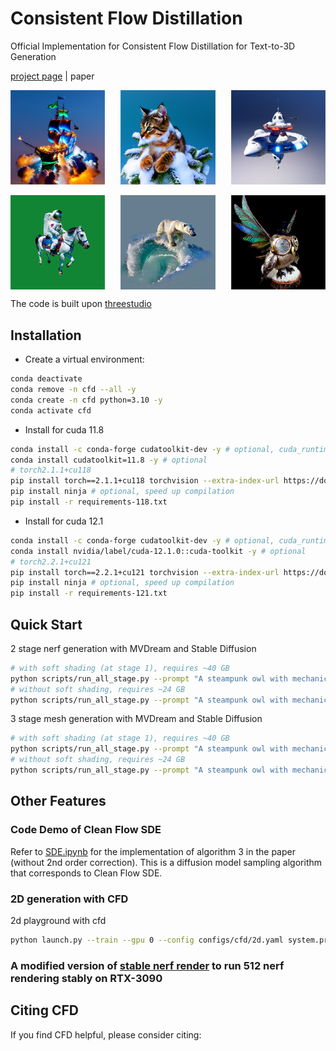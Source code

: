 # Consistent Flow Distillation
Official Implementation for Consistent Flow Distillation for Text-to-3D Generation

[project page](https://runjie-yan.github.io/cfd/) | paper

<div style="display: flex; justify-content: space-between;">
  <img src="./load/cfd_teaser/ship.png" alt="ship" width="30%">
  <img src="./load/cfd_teaser/cat.png" alt="cat" width="30%">
  <img src="./load/cfd_teaser/spacestation.png" alt="spacestation" width="30%">
</div>
<br>
<div style="display: flex; justify-content: space-between;">
  <img src="./load/cfd_teaser/horse.png" alt="ship" width="30%">
  <img src="./load/cfd_teaser/pole.png" alt="cat" width="30%">
  <img src="./load/cfd_teaser/owl.png" alt="spacestation" width="30%">
</div>

The code is built upon [threestudio](https://github.com/threestudio-project/threestudio)

## Installation
- Create a virtual environment:
```sh
conda deactivate
conda remove -n cfd --all -y
conda create -n cfd python=3.10 -y
conda activate cfd
```

- Install for cuda 11.8
```sh
conda install -c conda-forge cudatoolkit-dev -y # optional, cuda_runtime_api.h
conda install cudatoolkit=11.8 -y # optional
# torch2.1.1+cu118
pip install torch==2.1.1+cu118 torchvision --extra-index-url https://download.pytorch.org/whl/cu118
pip install ninja # optional, speed up compilation
pip install -r requirements-118.txt
```

- Install for cuda 12.1
```sh
conda install -c conda-forge cudatoolkit-dev -y # optional, cuda_runtime_api.h
conda install nvidia/label/cuda-12.1.0::cuda-toolkit -y # optional
# torch2.2.1+cu121
pip install torch==2.2.1+cu121 torchvision --extra-index-url https://download.pytorch.org/whl/cu121
pip install ninja # optional, speed up compilation
pip install -r requirements-121.txt
```

## Quick Start
2 stage nerf generation with MVDream and Stable Diffusion
```sh
# with soft shading (at stage 1), requires ~40 GB
python scripts/run_all_stage.py --prompt "A steampunk owl with mechanical wings" --use_perp_neg
# without soft shading, requires ~24 GB
python scripts/run_all_stage.py --prompt "A steampunk owl with mechanical wings" --use_perp_neg --raw 
```

3 stage mesh generation with MVDream and Stable Diffusion
```sh
# with soft shading (at stage 1), requires ~40 GB
python scripts/run_all_stage.py --prompt "A steampunk owl with mechanical wings" --use_perp_neg --mesh
# without soft shading, requires ~24 GB
python scripts/run_all_stage.py --prompt "A steampunk owl with mechanical wings" --use_perp_neg --raw --mesh
```

## Other Features
### Code Demo of Clean Flow SDE
Refer to [SDE.ipynb](./SDE.ipynb) for the implementation of algorithm 3 in the paper (without 2nd order correction). This is a diffusion model sampling algorithm that corresponds to Clean Flow SDE.

### 2D generation with CFD
2d playground with cfd
```sh
python launch.py --train --gpu 0 --config configs/cfd/2d.yaml system.prompt_processor.prompt="A cute cat"
```

### A modified version of [stable nerf render](https://github.com/DSaurus/threestudio-stable-nerf-renderer) to run 512 nerf rendering stably on RTX-3090

## Citing CFD
If you find CFD helpful, please consider citing:
